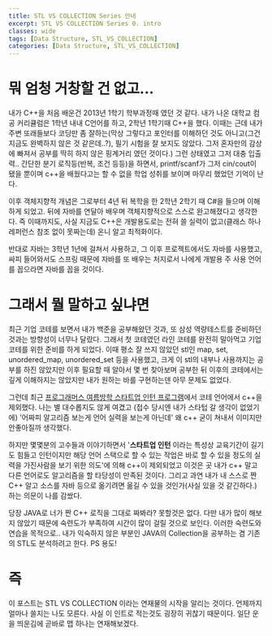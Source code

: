 ```yaml
---
title: STL VS COLLECTION Series 안내
excerpt: STL VS COLLECTION Series 0. intro
classes: wide
tags: [Data Structure, STL_VS_COLLECTION]
categories: [Data Structure, STL_VS_COLLECTION]
---
```

# 뭐 엄청 거창할 건 없고...
내가 C++을 처음 배운건 2013년 1학기 학부과정때 였던 것 같다. 내가 나온 대학교 컴공 커리큘럼은 1학년 내내 C언어를 하고, 2학년 1학기때 C++을 했다. 이때는 근데 내가 주변 또래들보다 코딩만 좀 잘하는(막상 그렇다고 포인터를 이해하던 것도 아니고(그건 지금도 완벽하지 않은 것 같은데..?), 필기 시험을 잘 보지도 않았다. 그저 혼자만의 감상에 빠져서 공부를 딱히 하지 않은 핑계거리 였던 것이다.) 그런 상태였고 그저 대충 입출력.. 간단한 분기 로직등(반복, 조건 등등)을 하면서, printf/scanf가 그저 cin/cout이 됐을 뿐이며 c++을 배웠다고는 할 수 없을 학업 성취를 보이며 마무리 했었던 기억이 난다.

이후 객체지향적 개념은 그로부터 4년 뒤 복학을 한 2학년 2학기 때 C#을 들으며 이해 하게 되었고. 뒤에 자바를 연달아 배우며 객체지향적으로 스스로 완고해졌다고 생각한다. 즉 이때까지도, 사실 지금도 C++은 개발용도로는 전혀 쓸 실력이 없고(클래스 하나 레퍼런스 참조 없이 못짜는데) 온니 알고 최적화이다.

반대로 자바는 3학년 1년에 걸쳐서 사용하고, 그 이후 프로젝트에서도 자바를 사용했고, 싸피 들어와서도 스프링 때문에 자바를 또 배우는 처지로서 나에게 개발용 주 사용 언어를 꼽으라면 자바를 꼽을 것이다.

# 그래서 뭘 말하고 싶냐면
최근 기업 코테를 보면서 내가 백준을 공부해왔던 것과, 또 삼성 역량테스트를 준비하던 것과는 방향성이 너무나 달랐다. 그래서 첫 코테였던 라인 코테를 완전히 말아먹고 기업 코테를 위한 준비를 하게 되었다. 이때 평소 잘 쓰지 않았던 stl인 map, set, unordered_map, unordered_set 등을 사용했고, 크게 이 stl의 내부나 사용까지는 공부를 하진 않았지만 이후 필요할 때 알아서 몇 번 찾아보며 공부한 뒤 이후의 코테에서는 깊게 이해하지는 않았지만 내가 원하는 바를 구현하는덴 아무 문제도 없었다.

그런데 최근 [프로그래머스 여름방학 스타트업 인턴 프로그램](https://programmers.co.kr/competitions/146/2020-summer-coding?utm_source=programmers&utm_medium=root_competition146&utm_campaign=competition146)에서 코테 언어에서 c++을 제외했다. 나는 별 대수롭지도 않게 여겼고 (접수 당시엔 내가 스타텁 갈 생각이 없었기에) '어짜피 알고리즘 보는게 언어 실력을 보는게 아닌데' 왜 c++ 굳이 쳐내서 이미지만 안좋아질까 생각했다.

하지만 몇몇분의 고수들과 이야기하면서 '**스타트업 인턴** 이라는 특성상 교육기간이 길기도 힘들고 인턴이지만 해당 언어 스택으로 할 수 있는 작업은 바로 할 수 있을 정도의 실력을 가진사람을 보기 위한 의도'에 의해 c++이 제외되었고 이것은 곳 내가 c++ 말고 다른 언어로도 알고리즘을 할 타당성이 만족된 것이다. 그리고 과연 내가 내 스스로 짠 C++ 알고 소스를 자바 등으로 옮기려면 옮길 수 있을 것인가(사실 있을 것 같긴하다.) 하는 의문이 나를 감쌌다.

당장 JAVA로 너가 짠 C++ 로직을 그대로 짜봐라? 못할것은 없다. 다만 내가 많이 해보지 않았기 때문에 숙련도가 부족하여 시간이 많이 걸릴 것으로 보인다. 이러한 숙련도와 연습을 목적으로.. 내가 익숙하지 않은 부분인 JAVA의 Collection을 공부하는 겸 기존의 STL도 분석하려고 한다. PS 용도!

# 즉
이 포스트는 STL VS COLLECTION 이라는 연재물의 시작을 알리는 것이다. 언제까지 얼마나 쓸지는 나도 모른다. 사실 이 인트로 적는것도 굉장히 귀찮기 때문이다. 일단 운을 띄운김에 곧바로 맵 하나는 연재해보겠다.